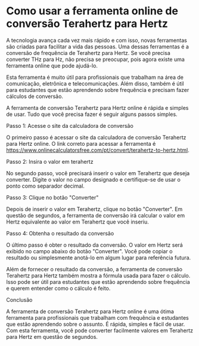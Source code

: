 Como usar a ferramenta online de conversão Terahertz para Hertz
===============================================================

A tecnologia avança cada vez mais rápido e com isso, novas ferramentas são criadas para facilitar a vida das pessoas. Uma dessas ferramentas é a conversão de frequência de Terahertz para Hertz. Se você precisa converter THz para Hz, não precisa se preocupar, pois agora existe uma ferramenta online que pode ajudá-lo.

Esta ferramenta é muito útil para profissionais que trabalham na área de comunicação, eletrônica e telecomunicações. Além disso, também é útil para estudantes que estão aprendendo sobre frequência e precisam fazer cálculos de conversão.

A ferramenta de conversão Terahertz para Hertz online é rápida e simples de usar. Tudo que você precisa fazer é seguir alguns passos simples.

Passo 1: Acesse o site da calculadora de conversão

O primeiro passo é acessar o site da calculadora de conversão Terahertz para Hertz online. O link correto para acessar a ferramenta é <https://www.onlinecalculatorsfree.com/pt/convert/terahertz-to-hertz.html>.

Passo 2: Insira o valor em terahertz

No segundo passo, você precisará inserir o valor em Terahertz que deseja converter. Digite o valor no campo designado e certifique-se de usar o ponto como separador decimal.

Passo 3: Clique no botão "Converter"

Depois de inserir o valor em Terahertz, clique no botão "Converter". Em questão de segundos, a ferramenta de conversão irá calcular o valor em Hertz equivalente ao valor em Terahertz que você inseriu.

Passo 4: Obtenha o resultado da conversão

O último passo é obter o resultado da conversão. O valor em Hertz será exibido no campo abaixo do botão "Converter". Você pode copiar o resultado ou simplesmente anotá-lo em algum lugar para referência futura.

Além de fornecer o resultado da conversão, a ferramenta de conversão Terahertz para Hertz também mostra a fórmula usada para fazer o cálculo. Isso pode ser útil para estudantes que estão aprendendo sobre frequência e querem entender como o cálculo é feito.

Conclusão

A ferramenta de conversão Terahertz para Hertz online é uma ótima ferramenta para profissionais que trabalham com frequência e estudantes que estão aprendendo sobre o assunto. É rápida, simples e fácil de usar. Com esta ferramenta, você pode converter facilmente valores em Terahertz para Hertz em questão de segundos.